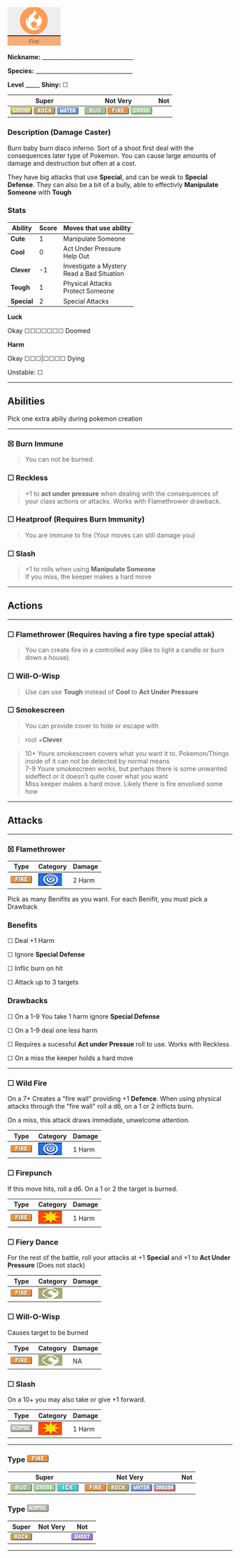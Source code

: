 ![fire](images/fire.png)

**Nickname:** \_\_\_\_\_\_\_\_\_\_\_\_\_\_\_\_\_\_\_\_\_\_\_\_\_\_\_\_\_\_\_\_

**Species:** \_\_\_\_\_\_\_\_\_\_\_\_\_\_\_\_\_\_\_\_\_\_\_\_\_\_\_\_\_\_\_\_\_\_

**Level** _\_\_\_\_   **Shiny:** ☐

 |   Super                                                                               | Not Very                                                                            | Not|
 |---------------------------------------------------------------------------------------|-------------------------------------------------------------------------------------|----|
 | ![](images/GroundIC_Big.webp) ![](images/RockIC_Big.webp) ![](images/WaterIC_Big.webp)|  ![](images/BugIC_Big.webp) ![](images/FireIC_Big.webp) ![](images/GrassIC_Big.webp)|    |

### Description (Damage Caster)

Burn baby burn disco inferno. Sort of a shoot first deal with the consequences later type of Pokemon. You can cause large amounts of damage and destruction but often at a cost.


They have big attacks that use **Special**, and can be weak to **Special Defense**. They can also be a bit of a bully, able to effectivly **Manipulate Someone** with **Tough**
 
### Stats

 |      Ability                   | Score | Moves that use ability                         |
 |--------------------------------|---------|-----------------------------|
 | **Cute**  | 1 | Manipulate Someone <br/> |
 | **Cool**  | 0 | Act Under Pressure <br/> Help Out |
 | **Clever**| -1 | Investigate a Mystery <br/> Read a Bad Situation |
 | **Tough** | 1 | Physical Attacks <br/> Protect Someone |
 | **Special** | 2 | Special Attacks <br/> |

**Luck**

Okay ☐☐☐☐☐☐☐ Doomed

**Harm**

Okay ☐☐☐|☐☐☐☐ Dying

Unstable: ☐

---

## Abilities 
Pick one extra abiliy during pokemon creation

---

### ☒ Burn Immune 
> You can not be burned.

### ☐ Reckless 
> +1 to **act under pressure** when dealing with the consequences of your class actions or attacks. Works with Flamethrower drawback.

### ☐ Heatproof (Requires Burn Immunity)
> You are immune to fire (Your moves can still damage you)

### ☐ Slash

> +1 to rolls when using **Manipulate Someone**  
> If you miss, the keeper makes a hard move

---

## Actions

---

### ☐ Flamethrower (Requires having a fire type special attak)

> You can create fire in a controlled way (like to light a candle or burn down a house).

### ☐  Will-O-Wisp

> Use can use **Tough** instead of **Cool** to **Act Under Pressure**

### ☐ Smokescreen

> You can provide cover to hide or escape with

> rool +**Clever**

> 10+ Youre smokescreen covers what you want it to. Pokemon/Things inside of it can not be detected by normal means  
> 7-9 Youre smokescreen works, but perhaps there is some unwanted sideffect or it doesn't quite cover what you want  
> Miss keeper makes a hard move. Likely there is fire envolved some how  
---

## Attacks

---

### ☒ Flamethrower

 | Type        | Category   | Damage      |
 | ----------- | ------------ | ----------- |
 | ![](images/FireIC_Big.webp)| ![](images/special.png)| 2 Harm |

Pick as many Benifits as you want. For each Benifit, you must pick a Drawback

### Benefits

☐ Deal +1 Harm

☐ Ignore **Special Defense**

☐ Inflic burn on hit

☐ Attack up to 3 targets

### Drawbacks

☐ On a 1-9 You take 1 harm ignore **Special Defense**

☐ On a 1-9 deal one less harm

☐ Requires a sucessful **Act under Pressue** roll to use. Works with Reckless

☐ On a miss the keeper holds a hard move

---

### ☐ Wild Fire

  On a 7+ Creates a "fire wall" providing +1 **Defence**. When using physical attacks through the "fire wall" roll a d6, on a 1 or 2 inflicts burn.

  On a miss, this attack draws immediate, unwelcome attention.


 | Type        | Category   | Damage      |
 | ----------- | ------------ | ----------- |
 | ![](images/FireIC_Big.webp)| ![](images/special.png)| 1 Harm |


### ☐ Firepunch

If this move hits, roll a d6. On a 1 or 2 the target is burned.

 | Type        | Category   | Damage      |
 | ----------- | ------------ | ----------- |
 | ![](images/FireIC_Big.webp)| ![](images/physical.png)| 1 Harm|


### ☐ Fiery Dance

For the rest of the battle, roll your attacks at +1 **Special** and  +1 to **Act Under Pressure** (Does not stack)

 | Type        | Category   | Damage      |
 | ----------- | ------------ | ----------- |
 | ![](images/FireIC_Big.webp)| ![](images/status.png)| |


### ☐ Will-O-Wisp 

Causes target to be burned

 | Type        | Category   | Damage      |
 | ----------- | ------------ | ----------- |
 | ![](images/FireIC_Big.webp)| ![](images/status.png)| NA |


### ☐ Slash

On a 10+ you may also take or give +1 forward.

 | Type        | Category   | Damage      |
 | ----------- | ------------ | ----------- |
 | ![](images/NormalIC_Big.webp)| ![](images/physical.png)| 1 Harm |

---

### Type ![](images/FireIC_Big.webp)

 |   Super                                                                           | Not Very                                                                                                           | Not|
 |-----------------------------------------------------------------------------------|--------------------------------------------------------------------------------------------------------------------|----|
 | ![](images/BugIC_Big.webp) ![](images/GrassIC_Big.webp) ![](images/IceIC_Big.webp)|  ![](images/FireIC_Big.webp) ![](images/RockIC_Big.webp) ![](images/WaterIC_Big.webp) ![](images/DragonIC_Big.webp)|    |

### Type ![](images/NormalIC_Big.webp)

 |   Super                        | Not Very| Not                         |
 |--------------------------------|---------|-----------------------------|
 | ![](images/RockIC_Big.webp)|         | ![](images/GhostIC_Big.webp)|

---
